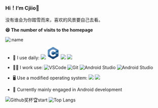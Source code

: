 ### Hi！I’m Cjiio👋

没有谁会为你踏雪而来，喜欢的风景要自己去看。

**😆 The number of visits to the homepage**

![:name](https://count.getloli.com/@cjiio?name=cjiio&theme=booru-lewd&padding=7&offset=0&align=center&scale=1&pixelated=1&darkmode=auto)

- 🚀 I use daily: <img src="https://user-images.githubusercontent.com/46998172/188528750-03b1eaa4-eb23-4a5a-becd-5fcf393f2ab6.png" width="35"/> <img src="https://raw.githubusercontent.com/github/explore/180320cffc25f4ed1bbdfd33d4db3a66eeeeb358/topics/cpp/cpp.png" width="40"/> <img src="https://user-images.githubusercontent.com/46998172/188529229-93a41aef-2fe8-4ba8-af76-6579ad33c73e.png" width="40"/> <img src="https://user-images.githubusercontent.com/46998172/188529289-597cb8c5-0bbb-42ae-988d-2f9dd9b284db.png" width="40"/>

- 👨‍💼 I work use: ![VSCode](https://img.shields.io/badge/-VSCode-%231e3799?logo=VisualStudioCode) ![Git](https://img.shields.io/badge/-Git-%232d3436?logo=git&logoColor=d35400) ![Android Studio](https://img.shields.io/badge/-Android%20Studio-%2357606f?logo=AndroidStudio&logoColor=2ed573) ![Android Studio](https://img.shields.io/badge/-Github-%232f3542?logo=Github&logoColor=ffffff) 

- 🖥 Use a modified operating system: <img src="https://img.shields.io/badge/Android--0?style=social&logo=Android&logoColor=3DDC84"/> <img src="https://img.shields.io/badge/Windows11--0?style=social&logo=Windows&logoColor=0078D6"/> 

- 📓 Currently mainly engaged in Android development

![Github奖杯🏆start](https://github-profile-trophy.vercel.app/?username=Cjiio&theme=onedark)
![Top Langs](https://github-readme-stats-sigma-five.vercel.app/api/top-langs/?username=Cjiio&count_private=true&layout=compact&theme=onedark)
